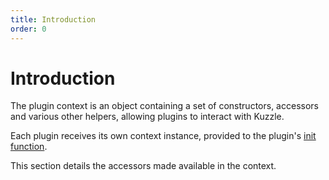```yaml
---
title: Introduction
order: 0
---
```


# Introduction

The plugin context is an object containing a set of constructors, accessors and various other helpers, allowing plugins to interact with Kuzzle.

Each plugin receives its own context instance, provided to the plugin's [init function](/core/1/plugins/essentials/getting-started/#init-function-default).

This section details the accessors made available in the context.
